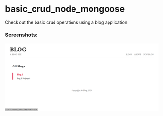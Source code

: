 # basic_crud_node_mongoose

Check out the basic crud operations using a blog application
<h3>Screenshots:</h3>
<img src="https://github.com/R-Sree-Vani/basic_crud_node_mongoose/blob/master/Screenshot%20(144).png">
